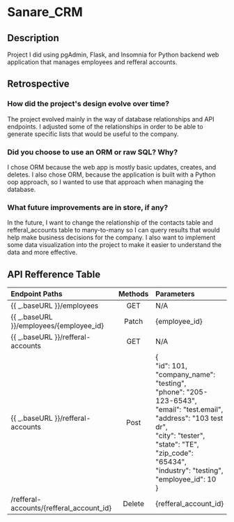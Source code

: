 # Sanare_CRM
<h2> Description</h2>

Project I did using pgAdmin, Flask, and Insomnia for Python backend web application that manages employees and refferal accounts.

<h2> Retrospective</h2>

<h3>How did the project's design evolve over time?</h3>
The project evolved mainly in the way of database relationships and API endpoints. I adjusted some of the relationships in order to be able to generate specific lists that would be useful to the company.
<h3>Did you choose to use an ORM or raw SQL? Why?</h3>
I chose ORM because the web app is mostly basic updates, creates, and deletes. I also chose ORM, because the application is built with a Python oop approach, so I wanted to use that approach when managing the database.
<h3>What future improvements are in store, if any?</h3>
In the future, I want to change the relationship of the contacts table and refferal_accounts table to many-to-many so I can query results that would help make business decisions for the company. I also want to implement some data visualization into the project to make it easier to understand the data and more effective. 

<h2>API Refference Table</h2>

| Endpoint Paths      | Methods | Parameters     |
| :---        |    :----:   |          :--- |
| {{ _.baseURL }}/employees      | GET       | N/A   |
| {{ _.baseURL }}/employees/{employee_id}   | Patch        | {employee_id}     |
| {{ _.baseURL }}/refferal-accounts    | GET       | N/A   |
| {{ _.baseURL }}/refferal-accounts  | Post        | {<br>"id": 101, "company_name": "testing",<br>"phone": "205-123-6543",<br>"email": "test.email",<br>"address": "103 test dr",<br>"city": "tester",<br>"state": "TE",<br>"zip_code": "65434",<br>"industry": "testing",<br>"employee_id": 10<br>}	|
| /refferal-accounts/{refferal_account_id}   | Delete       | {refferal_account_id}   |



